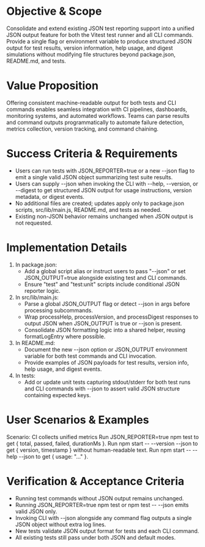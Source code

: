 # Objective & Scope
Consolidate and extend existing JSON test reporting support into a unified JSON output feature for both the Vitest test runner and all CLI commands. Provide a single flag or environment variable to produce structured JSON output for test results, version information, help usage, and digest simulations without modifying file structures beyond package.json, README.md, and tests.

# Value Proposition
Offering consistent machine-readable output for both tests and CLI commands enables seamless integration with CI pipelines, dashboards, monitoring systems, and automated workflows. Teams can parse results and command outputs programmatically to automate failure detection, metrics collection, version tracking, and command chaining.

# Success Criteria & Requirements
- Users can run tests with JSON_REPORTER=true or a new --json flag to emit a single valid JSON object summarizing test suite results.
- Users can supply --json when invoking the CLI with --help, --version, or --digest to get structured JSON output for usage instructions, version metadata, or digest events.
- No additional files are created; updates apply only to package.json scripts, src/lib/main.js, README.md, and tests as needed.
- Existing non-JSON behavior remains unchanged when JSON output is not requested.

# Implementation Details
1. In package.json:
   - Add a global script alias or instruct users to pass "--json" or set JSON_OUTPUT=true alongside existing test and CLI commands.
   - Ensure "test" and "test:unit" scripts include conditional JSON reporter logic.
2. In src/lib/main.js:
   - Parse a global JSON_OUTPUT flag or detect --json in args before processing subcommands.
   - Wrap processHelp, processVersion, and processDigest responses to output JSON when JSON_OUTPUT is true or --json is present.
   - Consolidate JSON formatting logic into a shared helper, reusing formatLogEntry where possible.
3. In README.md:
   - Document the new --json option or JSON_OUTPUT environment variable for both test commands and CLI invocation.
   - Provide examples of JSON payloads for test results, version info, help usage, and digest events.
4. In tests:
   - Add or update unit tests capturing stdout/stderr for both test runs and CLI commands with --json to assert valid JSON structure containing expected keys.

# User Scenarios & Examples
Scenario: CI collects unified metrics
  Run JSON_REPORTER=true npm test to get { total, passed, failed, durationMs }.
  Run npm start -- --version --json to get { version, timestamp } without human-readable text.
  Run npm start -- --help --json to get { usage: "..." }.

# Verification & Acceptance Criteria
- Running test commands without JSON output remains unchanged.
- Running JSON_REPORTER=true npm test or npm test -- --json emits valid JSON only.
- Invoking CLI with --json alongside any command flag outputs a single JSON object without extra log lines.
- New tests validate JSON output format for tests and each CLI command.
- All existing tests still pass under both JSON and default modes.
